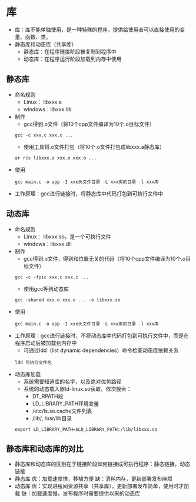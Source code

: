 # 库
* 库：库不能单独使用，是一种特殊的程序，提供给使用者可以直接使用的变量、函数、类。
* 静态库和动态库（共享库）
    * 静态库：在程序链接阶段被复制到程序中
    * 动态库：在程序运行阶段加载到内存中使用

## 静态库
* 命名规则
    * Linux： libxxx.a
    * windows：libxxx.lib
* 制作
    * gcc得到.o文件（将10个cpp文件编译为10个.o目标文件）
    ```
    gcc -c xxx.c xxx.c ...
    ```
    * 使用工具将.o文件打包（将10个.o文件打包成libxxx.a静态库）
    ```
    ar rcs libxxx.a xxx.o xxx.o ...
    ```
* 使用
    ```
    gcc main.c -o app -I xxx头文件目录 -L xxx库的目录 -l xxx库
    ```
* 工作原理：gcc进行链接时，将静态库中代码打包到可执行文件中

## 动态库
* 命名规则
    * Linux： libxxx.so，是一个可执行文件
    * windows：libxxx.dll
* 制作
    * gcc得到.o文件，得到和位置无关的代码（将10个cpp文件编译为10个.o目标文件）
    ```
    gcc -c -fpic xxx.c xxx.c ...
    ```
    * 使用gcc等到动态库
    ```
    gcc -shared xxx.o xxx.o ... -o libxxx.so
    ```
* 使用
    ```
    gcc main.c -o app -I xxx头文件目录 -L xxx库的目录 -l xxx库
    ```
* 工作原理：gcc进行链接时，不将动态库中代码打包到可执行文件中，而是在程序启动后被加载到内存中
    * 可通过ldd（list dynamic dependencies）命令检查动态库依赖关系
    ```
    ldd 可执行文件名
    ```
* 动态库加载
    * 系统需要知道库的名字，以及绝对优势路径
    * 系统的动态载入器ld-linux.so获取，依次搜索：
        * DT_RPATH段
        * LD_LIBRARY_PATH环境变量
        * /etc/ls.so.cache文件列表
        * /lib/, /usr/lib目录
    ```
    export LD_LIBRARY_PATH=$LD_LIBRARY_PATH:/lib/libxxx.so
    ```

## 静态库和动态库的对比
* 静态库和动态库的区别在于链接阶段如何链接成可执行程序：静态链接，动态链接
* 静态库
    优：加载速度快，移植方便
    缺：消耗内存，更新部署发布麻烦
* 动态库
    优：实现进程间资源共享（共享库），更新部署发布简单，使用时才加载
    缺：加载速度慢，发布程序时需要提供以来的动态库